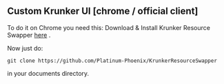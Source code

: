 ## Custom Krunker UI [chrome / official client]

To do it on Chrome you need this:
Download & Install Krunker Resource Swapper [here](https://github.com/Tehchy/Krunker-Resource-Swapper) .

Now just do:
```
git clone https://github.com/Platinum-Phoenix/KrunkerResourceSwapper
```
in your documents directory.